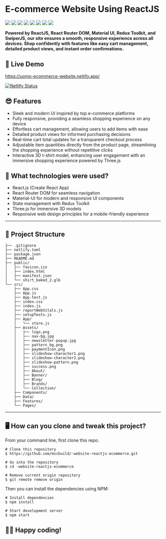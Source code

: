 # E-commerce Website Using ReactJS
![](https://komarev.com/ghpvc/?username=mscbuild) 
 ![](https://img.shields.io/github/license/mscbuild/mit) 
 ![](https://img.shields.io/badge/PRs-Welcome-green)
 ![](https://img.shields.io/github/languages/code-size/mscbuild/-website-reactjs-ecommerce)
![](https://img.shields.io/badge/code%20style-reactjs-green)
![](https://img.shields.io/github/stars/mscbuild)
![](https://img.shields.io/badge/Topic-Github-lighred)
![](https://img.shields.io/website?url=https%3A%2F%2Fgithub.com%2Fmscbuild)

**Powered by ReactJS, React Router DOM, Material UI, Redux Toolkit, and SwiperJS, our site ensures a smooth, responsive experience across all devices. Shop confidently with features like easy cart management, detailed product views, and instant order confirmations.** 

## 📌 Live Demo
https://uomo-ecommerce-website.netlify.app/

[![Netlify Status](https://api.netlify.com/api/v1/badges/fec4a869-298c-4e9c-8df6-cb6f132f7bd8/deploy-status)](https://app.netlify.com/sites/uomo-ecommerce-website/deploys)

## 😎 Features

- Sleek and modern UI inspired by top e-commerce platforms
- Fully responsive, providing a seamless shopping experience on any device
- Effortless cart management, allowing users to add items with ease
- Detailed product views for informed purchasing decisions
- Real-time cart total updates for a transparent checkout process
- Adjustable item quantities directly from the product page, streamlining the shopping experience without repetitive clicks
- Interactive 3D t-shirt model, enhancing user engagement with an immersive shopping experience powered by Three.js 

## 🚀 What technologies were used?

- React.js (Create React App)
- React Router DOM for seamless navigation
- Material-UI for modern and responsive UI components
- State management with Redux Toolkit
- Three.js for immersive 3D models
- Responsive web design principles for a mobile-friendly experience

---

## 📁 Project Structure

```
├── .gitignore
├── netlify.toml
├── package.json
├── README.md
├── public/
│   ├── favicon.ico
│   ├── index.html
│   ├── manifest.json
│   └── shirt_baked_2.glb
└── src/
    ├── App.css
    ├── App.js
    ├── App.test.js
    ├── index.css
    ├── index.js
    ├── reportWebVitals.js
    ├── setupTests.js
    ├── App/
    │   └── store.js
    ├── Assets/
    │   ├── logo.png
    │   ├── nav-bg.jpg
    │   ├── newsletter-popup.jpg
    │   ├── pattern_bg.png
    │   ├── paymentIcon.png
    │   ├── slideshow-character1.png
    │   ├── slideshow-character2.png
    │   ├── slideshow-pattern.png
    │   ├── success.png
    │   ├── About/
    │   ├── Banner/
    │   ├── Blog/
    │   ├── Brands/
    │   └── Collection/
    ├── Components/
    ├── Data/
    ├── Features/
    └── Pages/
```

---

## 🖥️ How can you clone and tweak this project?

From your command line, first clone this repo:

```
# Clone this repository
$ https://github.com/mscbuild/-website-reactjs-ecommerce.git

# Go into the repository
$ cd -website-reactjs-ecommerce

# Remove current origin repository
$ git remote remove origin

```

Then you can install the dependencies using NPM:

```
# Install dependencies
$ npm install

# Start development server
$ npm start
```

 

👨‍💻 Happy coding!
---
